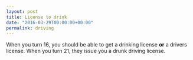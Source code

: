 ```yaml
---
layout: post
title: License to drink
date: "2016-03-29T00:00:00+00:00"
permalink: driving
---
```


When you turn 16, you should be able to get a drinking license <strong>or</strong> a drivers license. When you turn 21, they issue you a drunk driving license.
